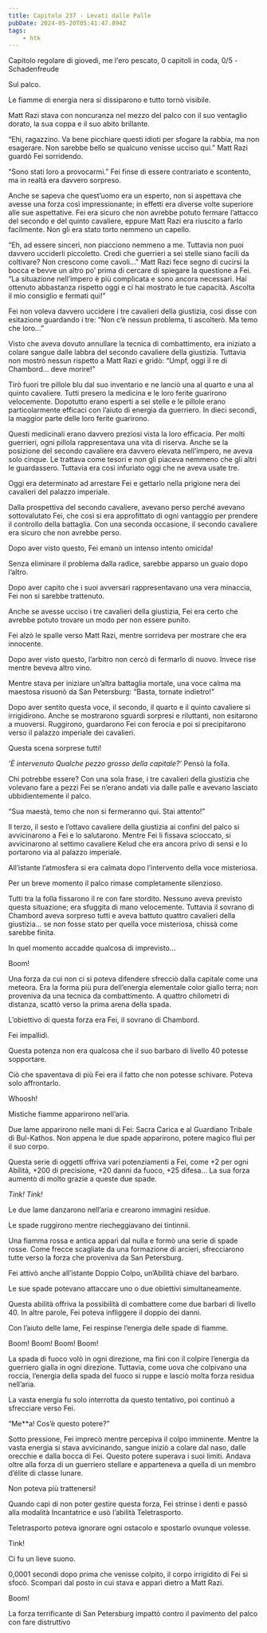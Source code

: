 ```yaml
---
title: Capitolo 237 - Levati dalle Palle
pubDate: 2024-05-20T05:41:47.894Z
tags:
    - htk
---
```


Capitolo regolare di giovedì, me l'ero pescato,
0 capitoli in coda, 0/5
-Schadenfreude

Sul palco.

Le fiamme di energia nera si dissiparono e tutto tornò visibile.

Matt Razi stava con noncuranza nel mezzo del palco con il suo ventaglio dorato, la sua coppa e il suo abito brillante.

“Ehi, ragazzino. Va bene picchiare questi idioti per sfogare la rabbia, ma non esagerare. Non sarebbe bello se qualcuno venisse ucciso qui.” Matt Razi guardò Fei sorridendo.

“Sono stati loro a provocarmi.” Fei finse di essere contrariato e scontento, ma in realtà era davvero sorpreso.

Anche se sapeva che quest’uomo era un esperto, non si aspettava che avesse una forza così impressionante; in effetti era diverse volte superiore alle sue aspettative. Fei era sicuro che non avrebbe potuto fermare l’attacco del secondo e del quinto cavaliere, eppure Matt Razi era riuscito a farlo facilmente. Non gli era stato torto nemmeno un capello.

“Eh, ad essere sinceri, non piacciono nemmeno a me. Tuttavia non puoi davvero ucciderli piccoletto. Credi che guerrieri a sei stelle siano facili da coltivare? Non crescono come cavoli…” Matt Razi fece segno di cucirsi la bocca e bevve un altro po’ prima di cercare di spiegare la questione a Fei. “La situazione nell’impero è più complicata e sono ancora necessari. Hai ottenuto abbastanza rispetto oggi e ci hai mostrato le tue capacità. Ascolta il mio consiglio e fermati qui!”

Fei non voleva davvero uccidere i tre cavalieri della giustizia, così disse con esitazione guardando i tre: “Non c’è nessun problema, ti ascolterò. Ma temo che loro…”

Visto che aveva dovuto annullare la tecnica di combattimento, era iniziato a colare sangue dalle labbra del secondo cavaliere della giustizia. Tuttavia non mostrò nessun rispetto a Matt Razi e gridò: “Umpf, oggi il re di Chambord… deve morire!”

Tirò fuori tre pillole blu dal suo inventario e ne lanciò una al quarto e una al quinto cavaliere. Tutti presero la medicina e le loro ferite guarirono velocemente. Dopotutto erano esperti a sei stelle e le pillole erano particolarmente efficaci con l’aiuto di energia da guerriero. In dieci secondi, la maggior parte delle loro ferite guarirono.

Questi medicinali erano davvero preziosi vista la loro efficacia. Per molti guerrieri, ogni pillola rappresentava una vita di riserva. Anche se la posizione del secondo cavaliere era davvero elevata nell’impero, ne aveva solo cinque. Le trattava come tesori e non gli piaceva nemmeno che gli altri le guardassero. Tuttavia era così infuriato oggi che ne aveva usate tre.

Oggi era determinato ad arrestare Fei e gettarlo nella prigione nera dei cavalieri del palazzo imperiale.

Dalla prospettiva del secondo cavaliere, avevano perso perché avevano sottovalutato Fei, che così si era approfittato di ogni vantaggio per prendere il controllo della battaglia. Con una seconda occasione, il secondo cavaliere era sicuro che non avrebbe perso.

Dopo aver visto questo, Fei emanò un intenso intento omicida!

Senza eliminare il problema dalla radice, sarebbe apparso un guaio dopo l’altro.

Dopo aver capito che i suoi avversari rappresentavano una vera minaccia, Fei non si sarebbe trattenuto.

Anche se avesse ucciso i tre cavalieri della giustizia, Fei era certo che avrebbe potuto trovare un modo per non essere punito.

Fei alzò le spalle verso Matt Razi, mentre sorrideva per mostrare che era innocente.

Dopo aver visto questo, l’arbitro non cercò di fermarlo di nuovo. Invece rise mentre beveva altro vino.

Mentre stava per iniziare un’altra battaglia mortale, una voce calma ma maestosa risuonò da San Petersburg: “Basta, tornate indietro!”

Dopo aver sentito questa voce, il secondo, il quarto e il quinto cavaliere si irrigidirono. Anche se mostrarono sguardi sorpresi e riluttanti, non esitarono a muoversi. Ruggirono, guardarono Fei con ferocia e poi si precipitarono verso il palazzo imperiale dei cavalieri.

Questa scena sorprese tutti!

<em>’È intervenuto Qualche pezzo grosso della capitale?’</em> Pensò la folla.

Chi potrebbe essere? Con una sola frase, i tre cavalieri della giustizia che volevano fare a pezzi Fei se n’erano andati via dalle palle e avevano lasciato ubbidientemente il palco.

“Sua maestà, temo che non si fermeranno qui. Stai attento!”

Il terzo, il sesto e l’ottavo cavaliere della giustizia ai confini del palco si avvicinarono a Fei e lo salutarono. Mentre Fei li fissava scioccato, si avvicinarono al settimo cavaliere Kelud che era ancora privo di sensi e lo portarono via al palazzo imperiale.

All’istante l’atmosfera si era calmata dopo l’intervento della voce misteriosa.

Per un breve momento il palco rimase completamente silenzioso.

Tutti tra la folla fissarono il re con fare stordito. Nessuno aveva previsto questa situazione; era sfuggita di mano velocemente. Tuttavia il sovrano di Chambord aveva sorpreso tutti e aveva battuto quattro cavalieri della giustizia… se non fosse stato per quella voce misteriosa, chissà come sarebbe finita.

In quel momento accadde qualcosa di imprevisto…

Boom!

Una forza da cui non ci si poteva difendere sfrecciò dalla capitale come una meteora. Era la forma più pura dell’energia elementale color giallo terra; non proveniva da una tecnica da combattimento. A quattro chilometri di distanza, scattò verso la prima arena della spada.

L’obiettivo di questa forza era Fei, il sovrano di Chambord.

Fei impallidì.

Questa potenza non era qualcosa che il suo barbaro di livello 40 potesse sopportare.

Ciò che spaventava di più Fei era il fatto che non potesse schivare. Poteva solo affrontarlo.

Whoosh!

Mistiche fiamme apparirono nell’aria.

Due lame apparirono nelle mani di Fei: Sacra Carica e al Guardiano Tribale di Bul-Kathos. Non appena le due spade apparirono, potere magico fluì per il suo corpo.

Questa serie di oggetti offriva vari potenziamenti a Fei, come +2 per ogni Abilità, +200 di precisione, +20 danni da fuoco, +25 difesa… La sua forza aumentò di molto grazie a queste due spade.

<em>Tink! Tink!</em>

Le due lame danzarono nell’aria e crearono immagini residue.

Le spade ruggirono mentre riecheggiavano dei tintinnii.

Una fiamma rossa e antica apparì dal nulla e formò una serie di spade rosse. Come frecce scagliate da una formazione di arcieri, sfrecciarono tutte verso la forza che proveniva da San Petersburg.

Fei attivò anche all’istante Doppio Colpo, un’Abilità chiave del barbaro.

Le sue spade potevano attaccare uno o due obiettivi simultaneamente.

Questa abilità offriva la possibilità di combattere come due barbari di livello 40. In altre parole, Fei poteva infliggere il doppio dei danni.

Con l’aiuto delle lame, Fei respinse l’energia delle spade di fiamme.

Boom! Boom! Boom! Boom!

La spada di fuoco volò in ogni direzione, ma finì con il colpire l’energia da guerriero gialla in ogni direzione. Tuttavia, come uova che colpivano una roccia, l’energia della spada del fuoco si ruppe e lasciò molta forza residua nell’aria.

La vasta energia fu solo interrotta da questo tentativo, poi continuò a sfrecciare verso Fei.

“Me**a! Cos’è questo potere?”

Sotto pressione, Fei imprecò mentre percepiva il colpo imminente. Mentre la vasta energia si stava avvicinando, sangue iniziò a colare dal naso, dalle orecchie e dalla bocca di Fei. Questo potere superava i suoi limiti. Andava oltre alla forza di un guerriero stellare e apparteneva a quella di un membro d’élite di classe lunare.

Non poteva più trattenersi!

Quando capì di non poter gestire questa forza, Fei strinse i denti e passò alla modalità Incantatrice e usò l’abilità Teletrasporto.

Teletrasporto poteva ignorare ogni ostacolo e spostarlo ovunque volesse.

Tink!

Ci fu un lieve suono.

0,0001 secondi dopo prima che venisse colpito, il corpo irrigidito di Fei si sfocò. Scomparì dal posto in cui stava e apparì dietro a Matt Razi.

Boom!

La forza terrificante di San Petersburg impattò contro il pavimento del palco con fare distruttivo



